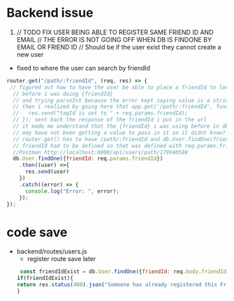 # Backend issue
1. // TODO FIX USER BEING ABLE TO REGISTER SAME FRIEND ID AND EMAIL
// THE ERROR IS NOT GOING OFF WHEN DB IS FINDONE BY EMAIL OR FRIEND ID 
// Should be if the user exist they cannot create a new user
- fixed to where the user can search by friendId
```js
router.get("/path/:friendId", (req, res) => {
 // figured out how to have the user be able to place a friendId to locatea player
  // before i was doing {friendId}
  // and trying parseInt because the error kept saying value is a string
  // then i realized by going here that app.get('/path/:friendId', function(req, res) {
  //   res.send("tagId is set to " + req.params.friendId);
  // }); sent back the response of the friendId i put in the url
  // it made me understand that the {friendId} i was using before in db.User.findOne
  // may have not been getting a value to pass in it so it didnt know?
  // router.get() has to have /path/:friendId and db.User.findOne(friendId: req.params.friendId)
  // friendId had to be defined so that was defined with req.params.friendId
  //Postman http://localhost:8000/api/users/path/179940588
  db.User.findOne({friendId: req.params.friendId})
    .then((user) =>{
      res.send(user)
    })
    .catch((error) => {
      console.log("Error: ", error);
    });
});
```
# code save
- backend/routes/users.js
    - register route save later
    ```js
     const friendIdExist = db.User.findOne({friendId: req.body.friendId})
  if(friendIdExist){
    return res.status(400).json("Someone has already registered this Friend ID, are you sure this ID belongs")
  }
    ```

